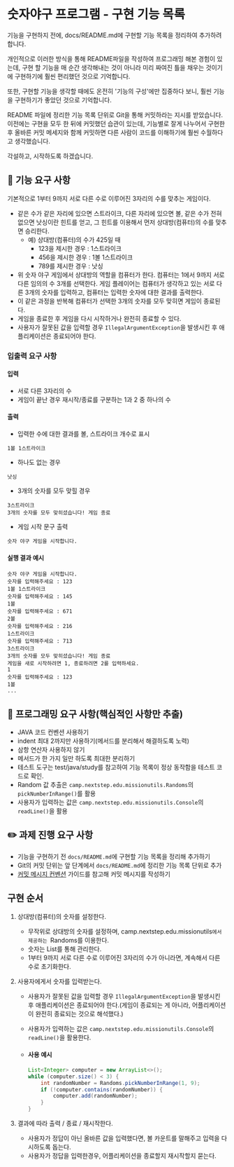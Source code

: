 # 숫자야구 프로그램 - 구현 기능 목록

 기능을 구현하지 전에, docs/README.md에 구현할 기능 목록을 정리하여 추가하려 합니다.

 개인적으로 이러한 방식을 통해 README파일을 작성하여 프로그래밍 해본 경험이 있는데, 구현 할 기능을 매 순간 생각해내는 것이 아니라 미리 짜여진 틀을 채우는 것이기에 구현하기에 훨씬 편리했던 것으로 기억합니다.

 또한, 구현할 기능을 생각할 때에도 온전히 '기능의 구성'에만 집중하다 보니, 훨씬 기능을 구현하기가 좋았던 것으로 기억합니다.

 README 파일에 정리한 기능 목록 단위로 Git을 통해 커밋하라는 지시를 받았습니다. 이전에는 구현을 모두 한 뒤에 커밋했던 습관이 있는데, 기능별로 잘게 나누어서 구현한 후 올바른 커밋 메세지와 함께 커밋하면 다른 사람이 코드를 이해하기에 훨씬 수월하다고 생각했습니다.

 각설하고, 시작하도록 하겠습니다.





## 🚀 기능 요구 사항

기본적으로 1부터 9까지 서로 다른 수로 이루어진 3자리의 수를 맞추는 게임이다.

- 같은 수가 같은 자리에 있으면 스트라이크, 다른 자리에 있으면 볼, 같은 수가 전혀 없으면 낫싱이란 힌트를 얻고, 그 힌트를 이용해서 먼저 상대방(컴퓨터)의 수를 맞추면 승리한다.
  - 예) 상대방(컴퓨터)의 수가 425일 때
    - 123을 제시한 경우 : 1스트라이크
    - 456을 제시한 경우 : 1볼 1스트라이크
    - 789를 제시한 경우 : 낫싱
- 위 숫자 야구 게임에서 상대방의 역할을 컴퓨터가 한다. 컴퓨터는 1에서 9까지 서로 다른 임의의 수 3개를 선택한다. 게임 플레이어는 컴퓨터가 생각하고 있는 서로 다른 3개의 숫자를 입력하고, 컴퓨터는 입력한 숫자에 대한 결과를 출력한다.
- 이 같은 과정을 반복해 컴퓨터가 선택한 3개의 숫자를 모두 맞히면 게임이 종료된다.
- 게임을 종료한 후 게임을 다시 시작하거나 완전히 종료할 수 있다.
- 사용자가 잘못된 값을 입력할 경우 `IllegalArgumentException`을 발생시킨 후 애플리케이션은 종료되어야 한다.





### 입출력 요구 사항

#### 입력

- 서로 다른 3자리의 수
- 게임이 끝난 경우 재시작/종료를 구분하는 1과 2 중 하나의 수

#### 출력

- 입력한 수에 대한 결과를 볼, 스트라이크 개수로 표시

```
1볼 1스트라이크
```

- 하나도 없는 경우

```
낫싱
```

- 3개의 숫자를 모두 맞힐 경우

```
3스트라이크
3개의 숫자를 모두 맞히셨습니다! 게임 종료
```

- 게임 시작 문구 출력

```
숫자 야구 게임을 시작합니다.
```

#### 실행 결과 예시

```
숫자 야구 게임을 시작합니다.
숫자를 입력해주세요 : 123
1볼 1스트라이크
숫자를 입력해주세요 : 145
1볼
숫자를 입력해주세요 : 671
2볼
숫자를 입력해주세요 : 216
1스트라이크
숫자를 입력해주세요 : 713
3스트라이크
3개의 숫자를 모두 맞히셨습니다! 게임 종료
게임을 새로 시작하려면 1, 종료하려면 2를 입력하세요.
1
숫자를 입력해주세요 : 123
1볼
...
```





## 🎯 프로그래밍 요구 사항(핵심적인 사항만 추출)

- JAVA 코드 컨벤션 사용하기
- indent 최대 2까지만 사용하기(메서드를 분리해서 해결하도록 노력)
- 삼항 연산자 사용하지 않기
- 메서드가 한 가지 일만 하도록 최대한 분리하기
- 테스트 도구는 test/java/study를 참고하여 기능 목록이 정상 동작함을 테스트 코드로 확인.
- Random 값 추출은 `camp.nextstep.edu.missionutils.Randoms`의 `pickNumberInRange()`를 활용
- 사용자가 입력하는 값은 `camp.nextstep.edu.missionutils.Console`의 `readLine()`을 활용





## ✏️ 과제 진행 요구 사항

- 기능을 구현하기 전 `docs/README.md`에 구현할 기능 목록을 정리해 추가하기
- Git의 커밋 단위는 앞 단계에서 `docs/README.md`에 정리한 기능 목록 단위로 추가
- [커밋 메시지 컨벤션](https://gist.github.com/stephenparish/9941e89d80e2bc58a153) 가이드를 참고해 커밋 메시지를 작성하기





## 구현 순서

1. 상대방(컴퓨터)의 숫자를 설정한다.
   - 무작위로 상대방의 숫자를 설정하며, camp.nextstep.edu.missionutils`에서 제공하는 `Randoms를 이용한다.
   - 숫자는 List를 통해 관리한다.
   - 1부터 9까지 서로 다른 수로 이루어진 3자리의 수가 아니라면, 계속해서 다른 수로 초기화한다.



2. 사용자에게서 숫자를 입력받는다.
   - 사용자가 잘못된 값을 입력할 경우 `IllegalArgumentException`을 발생시킨 후 애플리케이션은 종료되어야 한다.(게임이 종료되는 게 아니라, 어플리케이션이 완전히 종료되는 것으로 해석했다.)
   
   - 사용자가 입력하는 값은 `camp.nextstep.edu.missionutils.Console`의 `readLine()`을 활용한다.
   
   - #### 사용 예시
   
     ```java
     List<Integer> computer = new ArrayList<>();
     while (computer.size() < 3) {
         int randomNumber = Randoms.pickNumberInRange(1, 9);
         if (!computer.contains(randomNumber)) {
             computer.add(randomNumber);
         }
     }
     ```



3. 결과에 따라 출력 / 종료 / 재시작한다.
   - 사용자가 정답이 아닌 올바른 값을 입력했다면, 볼 카운트를 말해주고 입력을 다시하도록 돕는다.
   - 사용자가 정답을 입력한경우, 어플리케이션을 종료할지 재시작할지 묻는다.